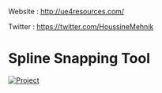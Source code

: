 Website : http://ue4resources.com/ 

Twitter : https://twitter.com/HoussineMehnik

# Spline Snapping Tool

[![Project](https://img.youtube.com/vi/hzhHJSb8OUI/0.jpg)](https://youtu.be/hzhHJSb8OUI)
